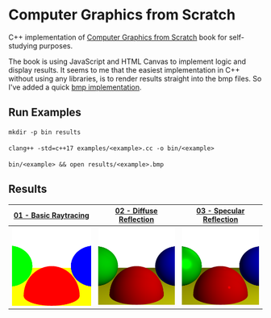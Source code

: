 # Computer Graphics from Scratch

C++ implementation of [Computer Graphics from Scratch](https://gabrielgambetta.com/computer-graphics-from-scratch/) book for self-studying purposes.

The book is using JavaScript and HTML Canvas to implement logic and display results.
It seems to me that the easiest implementation in C++ without using any libraries, is to render results straight into the bmp files. So I've added a quick [bmp implementation](/examples/bmp.h).

## Run Examples

```
mkdir -p bin results

clang++ -std=c++17 examples/<example>.cc -o bin/<example>

bin/<example> && open results/<example>.bmp
```

## Results

| [01 - Basic Raytracing](/examples/01-basic-raytracing.cc) | [02 - Diffuse Reflection](/examples/02-diffuse-reflection.cc) | [03 - Specular Reflection](/examples/03-specular-reflection.cc) |
|---|---|---|
| ![Basic Raytracing](/results/01-basic-raytracing.bmp) | ![Diffuse Reflection](/results/02-diffuse-reflection.bmp) | ![Specular Reflection](/results/03-specular-reflection.bmp) |
